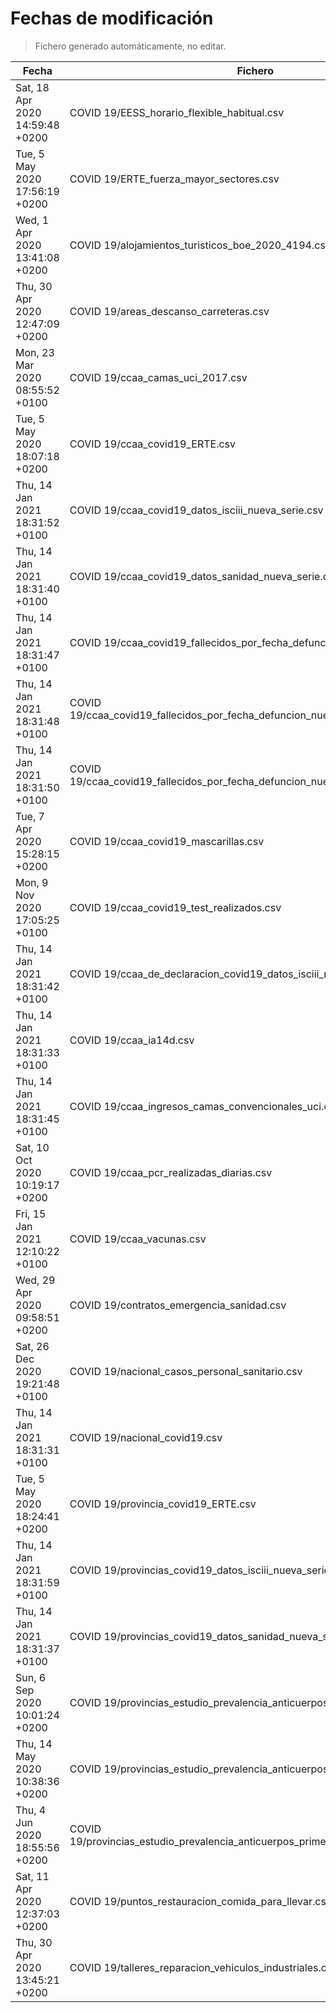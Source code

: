 # Fechas de modificación

> Fichero generado automáticamente, no editar.

| Fecha                           | Fichero                  |
|---------------------------------|--------------------------|
| Sat, 18 Apr 2020 14:59:48 +0200  | COVID 19/EESS_horario_flexible_habitual.csv |
| Tue, 5 May 2020 17:56:19 +0200  | COVID 19/ERTE_fuerza_mayor_sectores.csv |
| Wed, 1 Apr 2020 13:41:08 +0200  | COVID 19/alojamientos_turisticos_boe_2020_4194.csv |
| Thu, 30 Apr 2020 12:47:09 +0200  | COVID 19/areas_descanso_carreteras.csv |
| Mon, 23 Mar 2020 08:55:52 +0100  | COVID 19/ccaa_camas_uci_2017.csv |
| Tue, 5 May 2020 18:07:18 +0200  | COVID 19/ccaa_covid19_ERTE.csv |
| Thu, 14 Jan 2021 18:31:52 +0100  | COVID 19/ccaa_covid19_datos_isciii_nueva_serie.csv |
| Thu, 14 Jan 2021 18:31:40 +0100  | COVID 19/ccaa_covid19_datos_sanidad_nueva_serie.csv |
| Thu, 14 Jan 2021 18:31:47 +0100  | COVID 19/ccaa_covid19_fallecidos_por_fecha_defuncion_nueva_serie.csv |
| Thu, 14 Jan 2021 18:31:48 +0100  | COVID 19/ccaa_covid19_fallecidos_por_fecha_defuncion_nueva_serie_long.csv |
| Thu, 14 Jan 2021 18:31:50 +0100  | COVID 19/ccaa_covid19_fallecidos_por_fecha_defuncion_nueva_serie_original.csv |
| Tue, 7 Apr 2020 15:28:15 +0200  | COVID 19/ccaa_covid19_mascarillas.csv |
| Mon, 9 Nov 2020 17:05:25 +0100  | COVID 19/ccaa_covid19_test_realizados.csv |
| Thu, 14 Jan 2021 18:31:42 +0100  | COVID 19/ccaa_de_declaracion_covid19_datos_isciii_nueva_serie.csv |
| Thu, 14 Jan 2021 18:31:33 +0100  | COVID 19/ccaa_ia14d.csv |
| Thu, 14 Jan 2021 18:31:45 +0100  | COVID 19/ccaa_ingresos_camas_convencionales_uci.csv |
| Sat, 10 Oct 2020 10:19:17 +0200  | COVID 19/ccaa_pcr_realizadas_diarias.csv |
| Fri, 15 Jan 2021 12:10:22 +0100  | COVID 19/ccaa_vacunas.csv |
| Wed, 29 Apr 2020 09:58:51 +0200  | COVID 19/contratos_emergencia_sanidad.csv |
| Sat, 26 Dec 2020 19:21:48 +0100  | COVID 19/nacional_casos_personal_sanitario.csv |
| Thu, 14 Jan 2021 18:31:31 +0100  | COVID 19/nacional_covid19.csv |
| Tue, 5 May 2020 18:24:41 +0200  | COVID 19/provincia_covid19_ERTE.csv |
| Thu, 14 Jan 2021 18:31:59 +0100  | COVID 19/provincias_covid19_datos_isciii_nueva_serie.csv |
| Thu, 14 Jan 2021 18:31:37 +0100  | COVID 19/provincias_covid19_datos_sanidad_nueva_serie.csv |
| Sun, 6 Sep 2020 10:01:24 +0200  | COVID 19/provincias_estudio_prevalencia_anticuerpos_final.csv |
| Thu, 14 May 2020 10:38:36 +0200  | COVID 19/provincias_estudio_prevalencia_anticuerpos_primera_ronda.csv |
| Thu, 4 Jun 2020 18:55:56 +0200  | COVID 19/provincias_estudio_prevalencia_anticuerpos_primera_y_segunda_ronda.csv |
| Sat, 11 Apr 2020 12:37:03 +0200  | COVID 19/puntos_restauracion_comida_para_llevar.csv |
| Thu, 30 Apr 2020 13:45:21 +0200  | COVID 19/talleres_reparacion_vehiculos_industriales.csv |
